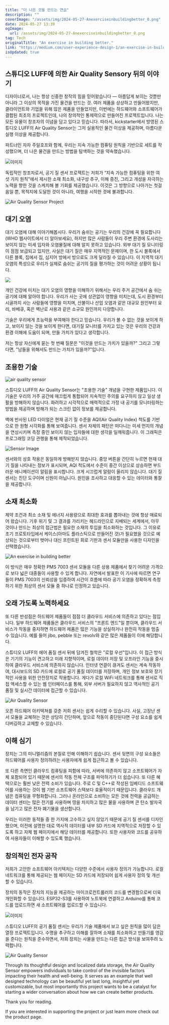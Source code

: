 ```yaml
---
title: "더 나은 것을 만드는 연습"
description: ""
coverImage: "/assets/img/2024-05-27-Anexerciseinbuildingbetter_0.png"
date: 2024-05-27 13:39
ogImage:
  url: /assets/img/2024-05-27-Anexerciseinbuildingbetter_0.png
tag: Tech
originalTitle: "An exercise in building better."
link: "https://medium.com/user-experience-design-1/an-exercise-in-building-better-1928c991ae31"
isUpdated: true
---
```


## 스튜디오 LUFF에 의한 Air Quality Sensory 뒤의 이야기

디자이너로서, 나는 항상 신중한 창작의 힘을 믿어왔습니다 — 아름답게 보이는 것뿐만 아니라 그 이상의 목적을 가진 물건을 만드는 것. 여러 제품을 상상하고 만들어왔지만, 클라이언트와 기업을 위해 많은 제품을 만들었지만, 이번에는 하드웨어와 소프트웨어가 결합된 최초의 프로젝트인데, 나의 창의적인 통제력으로 만들어진 프로젝트입니다. 나는 모든 유물이 창조자의 이념을 담고 있다고 믿습니다. 따라서, kickstarter에서 방영된 스튜디오 LUFF의 Air Quality Sensor는 그저 실용적인 물건 이상을 제공하며, 아름다운 실행 이상을 제공합니다.

파트너인 자자 주일호프와 함께, 우리는 지속 가능한 컴퓨팅 원칙을 기반으로 세트를 작성했으며, 더 나은 물건을 만드는 방법을 탐색하는 것을 약속했습니다.

![이미지](https://miro.medium.com/v2/resize:fit:512/1*iujP39dLZVpEORDyRBNXUw.gif)

<div class="content-ad"></div>

독립적인 창조자로서, 공기 질 센서 프로젝트는 저희가 “지속 가능한 컴퓨팅을 위한 여섯 가지 원칙”에서 제시한 소재 최소화, 내구성 추구, 이해 증진, 그리고 개성을 자극하는 노력을 향한 것을 스케치해 볼 기회를 제공했습니다. 이것은 그 방향으로 나아가는 첫걸음일 뿐, 목적지에 도달한 것이 아니라, 여행을 시작한 것에 불과합니다.

![Air Quality Sensor Project](/assets/img/2024-05-27-Anexerciseinbuildingbetter_0.png)

## 대기 오염

대기 오염에 대해 이야기해봅시다. 우리가 숨쉬는 공기는 우리의 건강에 꼭 필요합니다(WHO 웹사이트에서 더 알아보세요), 하지만 많은 사람들이 우리 주변 환경에 도사리는 보이지 않는 미세 입자와 오염물질에 대해 알지 못하고 있습니다. 외부 대기 질 모니터링이 점점 보급되고 있지만, 사실은 대기 질은 매우 지역적인 문제이며, 한 도시 블록에서 다른 블록, 집에서 집, 심지어 방에서 방으로도 크게 달라질 수 있습니다. 이 지역적 대기 오염의 특성으로 우리가 실제로 숨쉬는 공기의 질을 평가하는 것이 어려운 상황이 됩니다.

<div class="content-ad"></div>

<img src="/assets/img/2024-05-27-Anexerciseinbuildingbetter_1.png" />

개인 건강에 미치는 대기 오염의 영향을 이해하기 위해서는 우리 주거 공간에서 숨 쉬는 공기에 대해 알아야 합니다. 우리가 사는 곳에 상관없이 영향을 미치는데, 도시 환경부터 시골까지 사는 사람들에 영향을 미치며, 산불이나 산업 오염과 같은 대규모 원인부터 요리, 바베큐, 혹은 벽난로 사용과 같은 소규모 원인까지 다양합니다.

기술은 우리에게 초능력을 부여해야 한다고 믿습니다. 우리가 볼 수 없는 것을 보이게 하고, 보이지 않는 것을 보이게 한다면, 대기질 모니터를 가지고 있는 것은 우리의 건강과 환경 이해에 도움이 되며, 만들 가치가 있다고 생각합니다.

저는 항상 자신에게 묻는 첫 번째 질문은 "이것을 만드는 가치가 있을까?" 그리고 그렇다면, "남들을 위해서도 만드는 가치가 있을까?"입니다.

<div class="content-ad"></div>

## 조용한 기술

![air quality sensor](/assets/img/2024-05-27-Anexerciseinbuildingbetter_2.png)

스튜디오 LUFF의 Air Quality Sensor는 "조용한 기술" 개념을 구현한 제품입니다. 이 기술은 우리의 거주 공간에 매끄럽게 통합되어 지속적인 주의를 요구하지 않고 일상 생활을 방해하지 않습니다. 화려하고 시각적으로 매력적으로 가정 내 공기를 모니터링하는 방법을 제공하며 방해가 되는 스크린 없이 정보를 제공합니다.

벽에 반사된 LED 다이얼은 현재 공기 질 수준을 AQI(Air Quality Index) 척도를 기반으로 한 원형 시각화를 통해 보여줍니다. 센서 자체의 패턴은 떠다니는 미세 먼지의 개념을 연상시키며 측정 중인 보이지 않는 입자들에 대한 생각을 일깨워줍니다. 이 그래픽은 프로그래밍 코딩 관행을 통해 제작되었습니다.

<div class="content-ad"></div>

![Sensor Image](/assets/img/2024-05-27-Anexerciseinbuildingbetter_3.png)

센서와의 상호 작용은 동일하게 방해받지 않습니다. 중앙 버튼을 간단히 누르면 현재 대기 질을 나타내는 정보가 표시되며, AQI 척도에서 수준이 중간 이상으로 상승하면 부드러운 애니메이션이 알림을 표시합니다. 크게 시끄럽게 알람이 울리지 않습니다. 대기 질 센서는 진단 도구이며 신원이 아닙니다. 원인을 조사하고 대응할 수 있는 데이터와 통찰을 제공합니다.

## 소재 최소화

제약 조건과 최소 소재 및 에너지 사용량으로 최대한 효과를 뽑아내는 것에 항상 매료되어 왔습니다. 기후 위기 및 그 결과를 가리키는 헤드라인으로 지배되는 세계에서, 아무 것이나 만드는 최상의 접근법은 필요한 소재의 투입을 최소화하는 것입니다. 그 이유로 초기 프로토타입에서 케이스(아마도 플라스틱으로 만들어진 것)가 필요했을 것으로 예상되는 것으로부터 벗어나 대신 프린트된 회로 기판과 센서 모듈만을 사용한 디자인을 선택했습니다.

<div class="content-ad"></div>

![An exercise in building better](/assets/img/2024-05-27-Anexerciseinbuildingbetter_4.png)

이 방식은 매우 정확한 PMS 7003 센서 모듈을 다른 상용 제품에서 찾기 어려운 가격으로 보다 넓은 대중들이 사용할 수 있게 합니다. 자연에서 발표한 이 기사에 따르면 연구들이 PMS 7003의 신뢰성을 입증하여 시간이 흐름에 따라 공기 오염을 정확하게 측정하기 위한 최상의 센서 모듈 중 하나로 인정하고 있습니다.

## 오래 가도록 노력하세요

또 다른 반성점은 하드웨어 제품들이 점점 더 클라우드 서비스에 의존하고 있다는 점입니다. 일부 하드웨어 제품들은 클라우드 서비스의 "프론트 엔드"일 뿐이며, 클라우드 서비스가 작동을 중지하면 하드웨어 제품은 많은 기능을 상실하거나 완전히 작동을 멈출 수 있습니다. 예를 들어 jibo, pebble 또는 revolv와 같은 많은 제품들이 이에 해당합니다.

<div class="content-ad"></div>

스튜디오 LUFF의 에어 품질 센서 뒤에 담겨진 철학은 "로컬 우선"입니다. 이 접근 방식은 기기의 기능이 견고하고 미래 지향적이며, 로컬 데이터 저장 및 오프라인 기능을 중시하여 클라우드 서비스에 의존하지 않습니다. 인터넷 연결이 끊겨도 센서는 계속 작동하여, 대시보드의 SD 카드에 로컬로 공기 품질 데이터를 저장하며, 개인 정보 보호와 장기적인 사용을 위한 안전장치로 작용합니다. 게다가 로컬 WiFi 네트워크를 통해 센서로 직접 액세스할 수 있는 웹 인터페이스를 통해, 외부 서버가 필요하지 않고 역사적인 공기 품질 및 실시간 데이터에 접근할 수 있습니다.

![Air Quality Sensor](/assets/img/2024-05-27-Anexerciseinbuildingbetter_5.png)

오픈 하드웨어 아키텍쳐를 갖춘 저희 센서는 쉽게 수리할 수 있습니다. 사실, 고장난 센서 모듈을 교체하는 것은 상당히 간단하며, 앞으로 작동이 중단된다면 구성 요소를 쉽게 디버깅하고 교체할 수 있습니다.

## 이해 심기

<div class="content-ad"></div>

장치는 그의 미니멀리즘의 본질로 인해 이해하기 쉽습니다. 센서 뒷면의 구성 요소들은 하드웨어를 사용자 정의하려는 사용자에게 쉽게 접근하고 볼 수 있습니다.

또 다른 측면인 클라우드 컴퓨팅을 피함에 따라, 서버에 의존하지 않고 소프트웨어가 자체 포함되어 있기 때문에 센서의 작동 전체 구조를 파악하기가 더 쉽습니다. 또 다른 혜택으로는 훨씬 낮은 전력 소비가 있습니다. 주로 C 및 C++로 작성된 임베디드 소프트웨어를 사용하는 것이 웹 기반 소프트웨어 스택보다 효율적이기 때문입니다. 클라우드 개념은 컴퓨팅을 무형화합니다. 그러나 온라인으로 소비하는 모든 것에 전력을 공급하는 데이터 센터는 많은 전기를 사용하며 땅을 차지하고 많은 물을 사용하며 큰 탄소 발자국을 남기고 많은 전자 폐기물을 생산합니다.

우리는 이러한 동적들 중 한 가지에 고수하고 싶지 않았기 때문에 공기 질 센서를 디자인했으며, 이전에 설명한 대로 역사적 데이터를 내부 SD 카드에 지역적으로 저장할 수 있도록 하고 자체 웹 페이지에서 해당 데이터를 제공합니다. 또한 사용자와 코드를 공유하여 사용자들이 이해할 수 있도록 했습니다.

## 창의적인 전자 공작

<div class="content-ad"></div>

저희가 고안한 소프트웨어 아키텍처는 다양한 수준에서 사용자 정의가 가능합니다. 로컬 네트워크를 통해 제공되는 웹 페이지는 SD 카드에 저장되어 쉽게 사용자 정의 및 개선할 수 있습니다.

장치의 동작은 장치의 지능을 제공하는 마이크로컨트롤러의 코드를 변경함으로써 더욱 개인화할 수 있습니다. ESP32-S3를 사용하여 노트북에 연결하고 Arduino를 통해 코드를 업로드하면 새 소프트웨어를 업로드할 수 있습니다.

![이미지](/assets/img/2024-05-27-Anexerciseinbuildingbetter_6.png)

스튜디오 LUFF의 공기 품질 센서는 우리가 기술 제품에서 보고 싶은 원칙을 많이 담은 열정 프로젝트입니다. 수명을 추구하고 이해를 잘하며 소재를 최소화하고 만들기를 영감을 준다는 원칙을 준수하면서, 저희 장치는 사물을 만드는 다른 접근 방식을 보여주려 노력합니다.

<div class="content-ad"></div>

![Air Quality Sensor](/assets/img/2024-05-27-Anexerciseinbuildingbetter_7.png)

Through its thoughtful design and localized data storage, the Air Quality Sensor empowers individuals to take control of the invisible factors impacting their health and well-being. It serves as an example that well designed technology can be beautiful yet last long, insightful yet customizable, but most importantly this project wants to be a catalyst for starting a wider conversation about how we can create better products.

Thank you for reading.

If you are interested in supporting the project or just learn more check out the product page.

